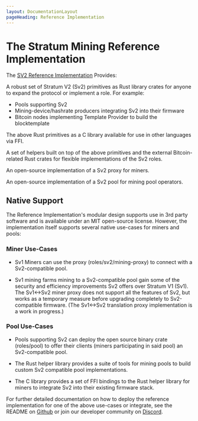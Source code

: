 ```yaml
---
layout: DocumentationLayout
pageHeading: Reference Implementation
---
```


# The Stratum Mining Reference Implementation

The [SV2 Reference Implementation](https://www.github.com/stratum-mining/stratum) Provides:

A robust set of Stratum V2 (Sv2) primitives as Rust library crates for anyone to expand the protocol or implement a role.
For example:

- Pools supporting Sv2
- Mining-device/hashrate producers integrating Sv2 into their firmware
- Bitcoin nodes implementing Template Provider to build the blocktemplate

The above Rust primitives as a C library available for use in other languages via FFI.

A set of helpers built on top of the above primitives and the external Bitcoin-related Rust crates for flexible implementations of the Sv2 roles.

An open-source implementation of a Sv2 proxy for miners.

An open-source implementation of a Sv2 pool for mining pool operators.

## Native Support

The Reference Implementation's modular design supports use in 3rd party software and is available under an MIT open-source license. However, the implementation itself supports several native use-cases for miners and pools:

### Miner Use-Cases

- Sv1 Miners can use the proxy (roles/sv2/mining-proxy) to connect with a Sv2-compatible pool.

- Sv1 mining farms mining to a Sv2-compatible pool gain some of the security and efficiency improvements Sv2 offers over Stratum V1 (Sv1). The Sv1<->Sv2 miner proxy does not support all the features of Sv2, but works as a temporary measure before upgrading completely to Sv2-compatible firmware. (The Sv1<->Sv2 translation proxy implementation is a work in progress.)

### Pool Use-Cases

- Pools supporting Sv2 can deploy the open source binary crate (roles/pool) to offer their clients (miners participating in said pool) an Sv2-compatible pool.

- The Rust helper library provides a suite of tools for mining pools to build custom Sv2 compatible pool implementations.

- The C library provides a set of FFI bindings to the Rust helper library for miners to integrate Sv2 into their existing firmware stack.

For further detailed documentation on how to deploy the reference implementation for one of the above use-cases or integrate, see the README on [Github](https://www.github.com/stratum-mining/stratum) or join our developer community on [Discord](https://discord.gg/fsEW23wFYs).
